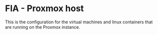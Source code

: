 # FIA - Proxmox host

This is the configuration for the virtual machines and linux containers that are running on the Proxmox instance.
